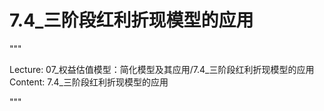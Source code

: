 # 7.4_三阶段红利折现模型的应用

"""

Lecture: 07_权益估值模型：简化模型及其应用/7.4_三阶段红利折现模型的应用
Content: 7.4_三阶段红利折现模型的应用

"""


